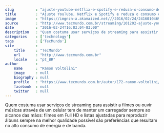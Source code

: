 ```yaml
---
slug          : "ajuste-youtube-netflix-e-spotify-e-reduza-o-consumo-de-dados-do-celular"
title         : "Ajuste YouTube, Netflix e Spotify e reduza o consumo de dados do celular"
image         : "https://imgnzn-a.akamaized.net///2016/02/24/24160104697819-t1200x480.jpg"
source        : "http://www.tecmundo.com.br/streaming/101202-ajuste-youtube-netflix-spotify-reduza-o-consumo-dados-celular.htm"
date          : "2016-02-24T16:03:04-03:00"
description   : "Quem costuma usar serviços de streaming para assistir a filmes ou ouvir músicas através de um celular tem de manter um carregador sempre ao alcance das mãos: filmes em Full HD e listas ajustadas para reproduzir álbuns sempre na melhor qualidade possível são preferências que resultam no alto consumo de energia e de banda."
categories    : ['technology']
tags          : ['TecMundo']
site          :
    title     : "TecMundo"
    url       : "http://www.tecmundo.com.br"
    locale    : "pt_BR"
author        :
    name      : "Ramon Voltolini"
    image     : null
    biography : null
    profile   : "https://www.tecmundo.com.br/autor/172-ramon-voltolini/"
    facebook  : null
    twitter   : null
---
```


Quem costuma usar serviços de streaming para assistir a filmes ou ouvir músicas através de um celular tem de manter um carregador sempre ao alcance das mãos: filmes em Full HD e listas ajustadas para reproduzir álbuns sempre na melhor qualidade possível são preferências que resultam no alto consumo de energia e de banda.
